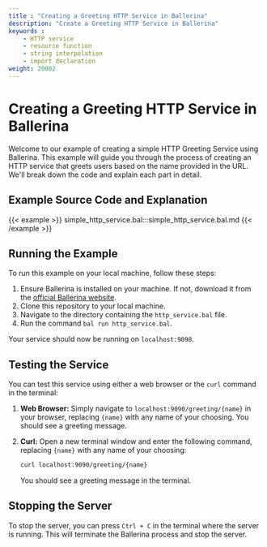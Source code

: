 ```yaml
---
title : "Creating a Greeting HTTP Service in Ballerina"
description: "Create a Greeting HTTP Service in Ballerina"
keywords :
    - HTTP service
    - resource function
    - string interpolation
    - import declaration
weight: 20002
---
```


# Creating a Greeting HTTP Service in Ballerina

Welcome to our example of creating a simple HTTP Greeting Service using Ballerina. This example will guide you through the process of creating an HTTP service that greets users based on the name provided in the URL. We'll break down the code and explain each part in detail.

## Example Source Code and Explanation

{{< example >}}
simple_http_service.bal:::simple_http_service.bal.md
{{< /example >}}

## Running the Example

To run this example on your local machine, follow these steps:

1. Ensure Ballerina is installed on your machine. If not, download it from the [official Ballerina website](https://ballerina.io).
2. Clone this repository to your local machine.
3. Navigate to the directory containing the `http_service.bal` file.
4. Run the command `bal run http_service.bal`.

Your service should now be running on `localhost:9090`.

## Testing the Service

You can test this service using either a web browser or the `curl` command in the terminal:

1. **Web Browser:** Simply navigate to `localhost:9090/greeting/{name}` in your browser, replacing `{name}` with any name of your choosing. You should see a greeting message.

2. **Curl:** Open a new terminal window and enter the following command, replacing `{name}` with any name of your choosing:

    ```bash
    curl localhost:9090/greeting/{name}
    ```

    You should see a greeting message in the terminal.

## Stopping the Server

To stop the server, you can press `Ctrl + C` in the terminal where the server is running. This will terminate the Ballerina process and stop the server.
